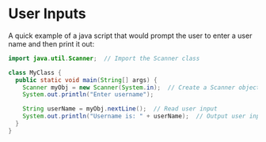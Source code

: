 # User Inputs

A quick example of a java script that would prompt the user to enter a user name and then print it out:

~~~Java
import java.util.Scanner;  // Import the Scanner class

class MyClass {
  public static void main(String[] args) {
    Scanner myObj = new Scanner(System.in);  // Create a Scanner object
    System.out.println("Enter username");

    String userName = myObj.nextLine();  // Read user input
    System.out.println("Username is: " + userName);  // Output user input
  }
}

~~~
